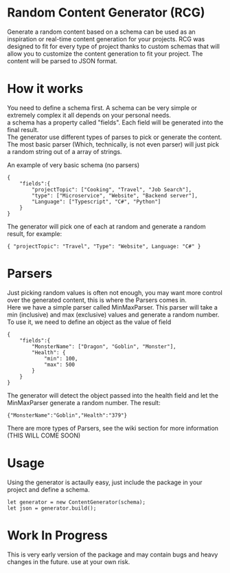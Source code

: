 # Random Content Generator (RCG)

Generate a random content based on a schema can be used as an inspiration or real-time content generation for your projects.
RCG was designed to fit for every type of project thanks to custom schemas that will allow you to customize the content generation to fit your project. The content will be parsed to JSON format.

# How it works

You need to define a schema first. A schema can be very simple or extremely complex it all depends on your personal needs.  
a schema has a property called "fields". Each field will be generated into the final result.  
The generator use different types of parses to pick or generate the content.  
The most basic parser (Which, technically, is not even parser) will just pick a random string out of a array of strings.

An example of very basic schema (no parsers)

    {
        "fields":{
            "projectTopic": ["Cooking", "Travel", "Job Search"],
            "type": ["Microservice", "Website", "Backend server"],
            "Language": ["Typescript", "C#", "Python"]
        }
    }

The generator will pick one of each at random and generate a random result, for example:

    { "projectTopic": "Travel", "Type": "Website", Language: "C#" }

# Parsers

Just picking random values is often not enough, you may want more control over the generated content, this is where the Parsers comes in.  
Here we have a simple parser called MinMaxParser. This parser will take a min (inclusive) and max (exclusive) values and generate a random number.
To use it, we need to define an object as the value of field

    {
        "fields":{
            "MonsterName": ["Dragon", "Goblin", "Monster"],
            "Health": {
                "min": 100,
                "max": 500
            }
        }
    }

The generator will detect the object passed into the health field and let the MinMaxParser generate a random number.
The result:

    {"MonsterName":"Goblin","Health":"379"}

There are more types of Parsers, see the wiki section for more information (THIS WILL COME SOON)

# Usage

Using the generator is actaully easy, just include the package in your project and define a schema.

    let generator = new ContentGenerator(schema);
    let json = generator.build();

# Work In Progress

This is very early version of the package and may contain bugs and heavy changes in the future. use at your own risk.
